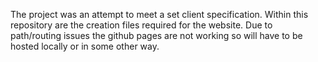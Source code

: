 The project was an attempt to meet a set client specification. Within this repository are the creation files required for the website. Due to path/routing issues the github pages are not working so will have to be hosted locally or in some other way. 
